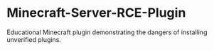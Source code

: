 # Minecraft-Server-RCE-Plugin
Educational Minecraft plugin demonstrating the dangers of installing unverified plugins.
